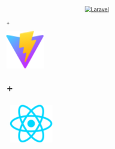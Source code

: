 <p align="center">
  <a href="https://laravel.com" target="_blank">
    <img src="https://raw.githubusercontent.com/laravel/art/master/logo-lockup/5%20SVG/2%20CMYK/1%20Full%20Color/laravel-logolockup-cmyk-red.svg" width="400" alt="Laravel">
  </a>
  <span style="font-size: 2em; padding: 0 10px;"><p> + </p></span>
  <a href="https://vitejs.dev/" target="_blank">
    <img src="react\public\vite.svg" height="100" alt="Vite">
  </a>
  <span style="font-size: 2em; padding: 0 10px;"><p> + </p></span>
  <a href="https://react.dev/" target="_blank">
    <img src="react\src\assets\react.svg" height="100" alt="React">
  </a>
</p>
